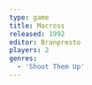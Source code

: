 ```yaml
---
type: game
title: Macross
released: 1992
editor: Branpresto
players: 2
genres:
  - 'Shoot Them Up'
---
```

